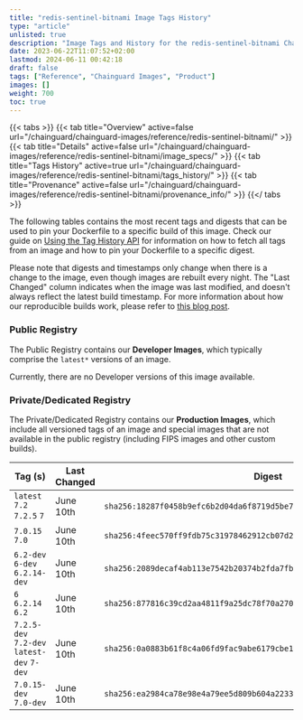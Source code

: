 ```yaml
---
title: "redis-sentinel-bitnami Image Tags History"
type: "article"
unlisted: true
description: "Image Tags and History for the redis-sentinel-bitnami Chainguard Image"
date: 2023-06-22T11:07:52+02:00
lastmod: 2024-06-11 00:42:18
draft: false
tags: ["Reference", "Chainguard Images", "Product"]
images: []
weight: 700
toc: true
---
```


{{< tabs >}}
{{< tab title="Overview" active=false url="/chainguard/chainguard-images/reference/redis-sentinel-bitnami/" >}}
{{< tab title="Details" active=false url="/chainguard/chainguard-images/reference/redis-sentinel-bitnami/image_specs/" >}}
{{< tab title="Tags History" active=true url="/chainguard/chainguard-images/reference/redis-sentinel-bitnami/tags_history/" >}}
{{< tab title="Provenance" active=false url="/chainguard/chainguard-images/reference/redis-sentinel-bitnami/provenance_info/" >}}
{{</ tabs >}}

The following tables contains the most recent tags and digests that can be used to pin your Dockerfile to a specific build of this image. Check our guide on [Using the Tag History API](/chainguard/chainguard-images/using-the-tag-history-api/) for information on how to fetch all tags from an image and how to pin your Dockerfile to a specific digest.

Please note that digests and timestamps only change when there is a change to the image, even though images are rebuilt every night. The "Last Changed" column indicates when the image was last modified, and doesn't always reflect the latest build timestamp. For more information about how our reproducible builds work, please refer to [this blog post](https://www.chainguard.dev/unchained/reproducing-chainguards-reproducible-image-builds).

### Public Registry
The Public Registry contains our **Developer Images**, which typically comprise the `latest*` versions of an image.

Currently, there are no Developer versions of this image available.

### Private/Dedicated Registry
The Private/Dedicated Registry contains our **Production Images**, which include all versioned tags of an image and special images that are not available in the public registry (including FIPS images and other custom builds).

| Tag (s)                                     | Last Changed | Digest                                                                    |
|---------------------------------------------|--------------|---------------------------------------------------------------------------|
|  `latest` `7.2` `7.2.5` `7`                 | June 10th    | `sha256:18287f0458b9efc6b2d04da6f8719d5be7406cbf2b1eac83c30a99fefea14e3d` |
|  `7.0.15` `7.0`                             | June 10th    | `sha256:4feec570ff9fdb75c31978462912cb07d2253824499ac57d8831609faa98b5f2` |
|  `6.2-dev` `6-dev` `6.2.14-dev`             | June 10th    | `sha256:2089decaf4ab113e7542b20374b2fda7fb6a3c8ae54a6be54ce1209f1926a433` |
|  `6` `6.2.14` `6.2`                         | June 10th    | `sha256:877816c39cd2aa4811f9a25dc78f70a2703f50bd7beb22f7ee7ab574b612a289` |
|  `7.2.5-dev` `7.2-dev` `latest-dev` `7-dev` | June 10th    | `sha256:0a0883b61f8c4a06fd9fac9abe6179cbe1a071b9d95c4af8d1cffa5c392778d8` |
|  `7.0.15-dev` `7.0-dev`                     | June 10th    | `sha256:ea2984ca78e98e4a79ee5d809b604a223332a5c0fceb7b28ba3efb791d6bbe31` |

